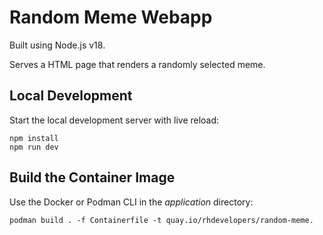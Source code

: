 # Random Meme Webapp

Built using Node.js v18.

Serves a HTML page that renders a randomly selected meme.

## Local Development

Start the local development server with live reload:

```
npm install
npm run dev
```

## Build the Container Image

Use the Docker or Podman CLI in the *application* directory:

```
podman build . -f Containerfile -t quay.io/rhdevelopers/random-meme.
```